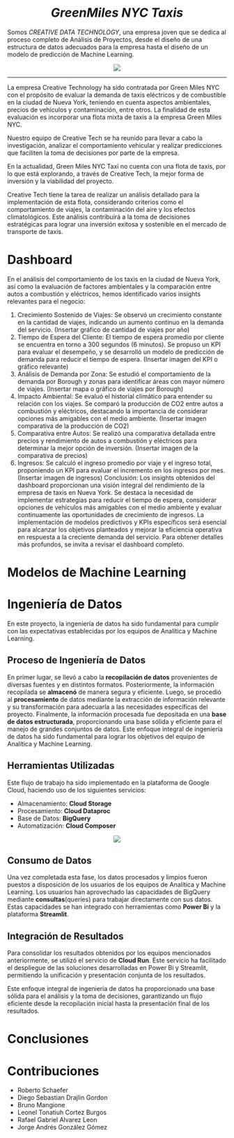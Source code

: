 # <h1 align="center">*⁠ GreenMiles NYC Taxis ⁠*</h1>

Somos *CREATIVE DATA TECHNOLOGY*, una empresa joven que se dedica al proceso completo de Análisis de Proyectos, desde el diseño de una estructura de datos adecuados para la empresa hasta el diseño de un modelo de predicción de Machine Learning.

<p align=center><img src=./src/CreativeData.png><p>



---

La empresa Creative Technology ha sido contratada por Green Miles NYC con el propósito de evaluar la demanda de taxis eléctricos y de combustible en la ciudad de Nueva York, teniendo en cuenta aspectos ambientales, precios de vehículos y contaminación, entre otros. La finalidad de esta evaluación es incorporar una flota mixta de taxis a la empresa Green Miles NYC.

Nuestro equipo de Creative Tech se ha reunido para llevar a cabo la investigación, analizar el comportamiento vehicular y realizar predicciones que faciliten la toma de decisiones por parte de la empresa.

En la actualidad, Green Miles NYC Taxi no cuenta con una flota de taxis, por lo que está explorando, a través de Creative Tech, la mejor forma de inversión y la viabilidad del proyecto.

Creative Tech tiene la tarea de realizar un análisis detallado para la implementación de esta flota, considerando criterios como el comportamiento de viajes, la contaminación del aire y los efectos climatológicos. Este análisis contribuirá a la toma de decisiones estratégicas para lograr una inversión exitosa y sostenible en el mercado de transporte de taxis.

# Dashboard

En el análisis del comportamiento de los taxis en la ciudad de Nueva York, así como la evaluación de factores ambientales y la comparación entre autos a combustión y eléctricos, hemos identificado varios insights relevantes para el negocio:

1. Crecimiento Sostenido de Viajes:
Se observó un crecimiento constante en la cantidad de viajes, indicando un aumento continuo en la demanda del servicio.
(Insertar gráfico de cantidad de viajes por año)
2. Tiempo de Espera del Cliente:
El tiempo de espera promedio por cliente se encuentra en torno a 300 segundos (6 minutos).
Se propuso un KPI para evaluar el desempeño, y se desarrolló un modelo de predicción de demanda para reducir el tiempo de espera.
(Insertar imagen del KPI o gráfico relevante)
3. Análisis de Demanda por Zona:
Se estudió el comportamiento de la demanda por Borough y zonas para identificar áreas con mayor número de viajes.
(Insertar mapa o gráfico de viajes por Borough)
4. Impacto Ambiental:
Se evaluó el historial climático para entender su relación con los viajes.
Se comparó la producción de CO2 entre autos a combustión y eléctricos, destacando la importancia de considerar opciones más amigables con el medio ambiente.
(Insertar imagen comparativa de la producción de CO2)
5. Comparativa entre Autos:
Se realizó una comparativa detallada entre precios y rendimiento de autos a combustión y eléctricos para determinar la mejor opción de inversión.
(Insertar imagen de la comparativa de precios)
6. Ingresos:
Se calculó el ingreso promedio por viaje y el ingreso total, proponiendo un KPI para evaluar el incremento en los ingresos por mes.
(Insertar imagen de ingresos)
Conclusión:
Los insights obtenidos del dashboard proporcionan una visión integral del rendimiento de la empresa de taxis en Nueva York. Se destaca la necesidad de implementar estrategias para reducir el tiempo de espera, considerar opciones de vehículos más amigables con el medio ambiente y evaluar continuamente las oportunidades de crecimiento de ingresos. La implementación de modelos predictivos y KPIs específicos será esencial para alcanzar los objetivos planteados y mejorar la eficiencia operativa en respuesta a la creciente demanda del servicio. Para obtener detalles más profundos, se invita a revisar el dashboard completo.

# Modelos de Machine Learning


# Ingeniería de Datos

En este proyecto, la ingeniería de datos ha sido fundamental para cumplir con las expectativas establecidas por los equipos de Analítica y Machine Learning.

## Proceso de Ingeniería de Datos

En primer lugar, se llevó a cabo la **recopilación de datos** provenientes de diversas fuentes y en distintos formatos. Posteriormente, la información recopilada se **almacenó** de manera segura y eficiente. Luego, se procedió al **procesamiento** de datos mediante la extracción de información relevante y su transformación para adecuarla a las necesidades específicas del proyecto. Finalmente, la información procesada fue depositada en una **base de datos estructurada**, proporcionando una base sólida y eficiente para el manejo de grandes conjuntos de datos. Este enfoque integral de ingeniería de datos ha sido fundamental para lograr los objetivos del equipo de Analítica y Machine Learning.

## Herramientas Utilizadas

Este flujo de trabajo ha sido implementado en la plataforma de Google Cloud, haciendo uso de los siguientes servicios:

- Almacenamiento: **Cloud Storage**
- Procesamiento: **Cloud Dataproc**
- Base de Datos: **BigQuery**
- Automatización: **Cloud Composer**

<p align=center><img src=./src/workflow.gif><p>

## Consumo de Datos

Una vez completada esta fase, los datos procesados y limpios fueron puestos a disposición de los usuarios de los equipos de Analítica y Machine Learning. Los usuarios han aprovechado las capacidades de BigQuery mediante **consultas**(queries) para trabajar directamente con sus datos. Estas capacidades se han integrado con herramientas como **Power Bi** y la plataforma **Streamlit**.

## Integración de Resultados

Para consolidar los resultados obtenidos por los equipos mencionados anteriormente, se utilizó el servicio de **Cloud Run**. Este servicio ha facilitado el despliegue de las soluciones desarrolladas en Power Bi y Streamlit, permitiendo la unificación y presentación conjunta de los resultados.

Este enfoque integral de ingeniería de datos ha proporcionado una base sólida para el análisis y la toma de decisiones, garantizando un flujo eficiente desde la recopilación inicial hasta la presentación final de los resultados.

# Conclusiones

# Contribuciones

- ⁠Roberto Schaefer
- ⁠Diego Sebastian Drajlin Gordon
- Bruno Mangione
- ⁠Leonel Tonatiuh Cortez Burgos
- ⁠Rafael Gabriel Alvarez Leon
- ⁠Jorge Andrés González Gómez